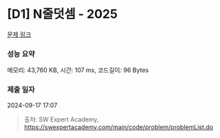 # [D1] N줄덧셈 - 2025 

[문제 링크](https://swexpertacademy.com/main/code/problem/problemDetail.do?contestProbId=AV5QFZtaAscDFAUq) 

### 성능 요약

메모리: 43,760 KB, 시간: 107 ms, 코드길이: 96 Bytes

### 제출 일자

2024-09-17 17:07



> 출처: SW Expert Academy, https://swexpertacademy.com/main/code/problem/problemList.do